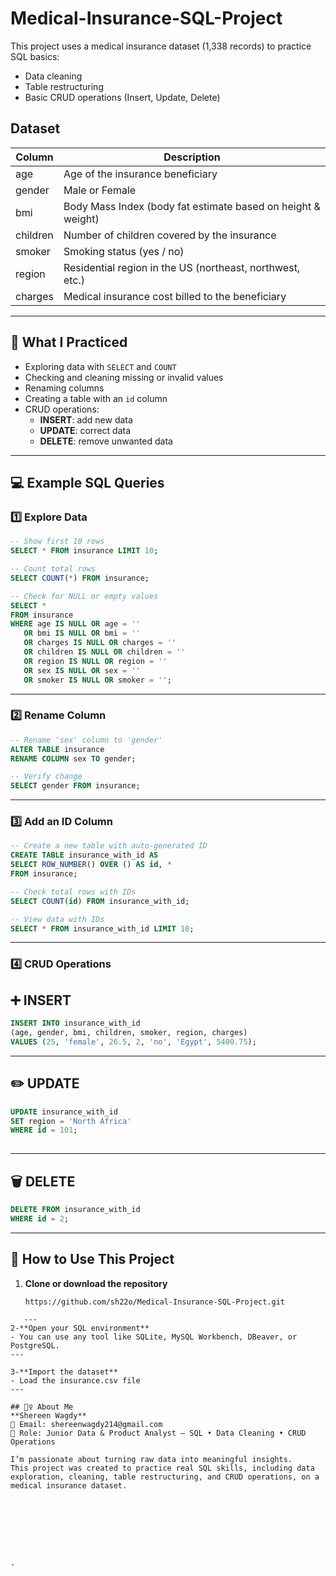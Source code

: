 # Medical-Insurance-SQL-Project
This project uses a medical insurance dataset (1,338 records) to practice SQL basics:
- Data cleaning
- Table restructuring
- Basic CRUD operations (Insert, Update, Delete)

## Dataset

| Column   | Description                                                   |
|----------|---------------------------------------------------------------|
| age      | Age of the insurance beneficiary                              |
| gender   | Male or Female                                                |
| bmi      | Body Mass Index (body fat estimate based on height & weight)  |
| children | Number of children covered by the insurance                   |
| smoker   | Smoking status (yes / no)                                     |
| region   | Residential region in the US (northeast, northwest, etc.)     |
| charges  | Medical insurance cost billed to the beneficiary              |

--- 
## 🔧 What I Practiced

- Exploring data with `SELECT` and `COUNT`
- Checking and cleaning missing or invalid values
- Renaming columns
- Creating a table with an `id` column
- CRUD operations:
  - **INSERT**: add new data
  - **UPDATE**: correct data
  - **DELETE**: remove unwanted data

--- 

## 💻 Example SQL Queries

### 1️⃣ Explore Data 
```sql
-- Show first 10 rows
SELECT * FROM insurance LIMIT 10;

-- Count total rows
SELECT COUNT(*) FROM insurance;

-- Check for NULL or empty values
SELECT *
FROM insurance
WHERE age IS NULL OR age = ''
   OR bmi IS NULL OR bmi = ''
   OR charges IS NULL OR charges = ''
   OR children IS NULL OR children = ''
   OR region IS NULL OR region = ''
   OR sex IS NULL OR sex = ''
   OR smoker IS NULL OR smoker = '';

 ``` 

--- 

### 2️⃣ Rename Column 
```sql
-- Rename 'sex' column to 'gender'
ALTER TABLE insurance
RENAME COLUMN sex TO gender;

-- Verify change
SELECT gender FROM insurance;

```

--- 
### 3️⃣ Add an ID Column 
```sql
-- Create a new table with auto-generated ID
CREATE TABLE insurance_with_id AS
SELECT ROW_NUMBER() OVER () AS id, *
FROM insurance;

-- Check total rows with IDs
SELECT COUNT(id) FROM insurance_with_id;

-- View data with IDs
SELECT * FROM insurance_with_id LIMIT 10;
```
--- 
### 4️⃣ CRUD Operations  
## ➕ INSERT
```sql
INSERT INTO insurance_with_id
(age, gender, bmi, children, smoker, region, charges)
VALUES (25, 'female', 26.5, 2, 'no', 'Egypt', 5400.75);
```
--- 
## ✏️ UPDATE 
```sql
UPDATE insurance_with_id
SET region = 'North Africa'
WHERE id = 101;
 
```
--- 
## 🗑️ DELETE 

```sql
DELETE FROM insurance_with_id
WHERE id = 2;
```
---  
## 🚀 How to Use This Project

1. **Clone or download the repository**
   ```bash
   https://github.com/sh22o/Medical-Insurance-SQL-Project.git
```
   --- 
2-**Open your SQL environment**
- You can use any tool like SQLite, MySQL Workbench, DBeaver, or PostgreSQL. 
--- 

3-**Import the dataset**
- Load the insurance.csv file
--- 
   
## 🙋‍♀️ About Me
**Shereen Wagdy**  
📩 Email: shereenwagdy214@gmail.com  
💼 Role: Junior Data & Product Analyst — SQL • Data Cleaning • CRUD Operations  

I’m passionate about turning raw data into meaningful insights.  
This project was created to practice real SQL skills, including data exploration, cleaning, table restructuring, and CRUD operations, on a medical insurance dataset.








-
